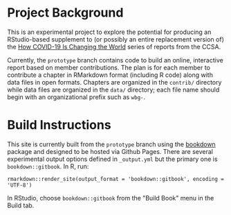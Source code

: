 
# Project Background #

This is an experimental project to explore the potential for producing
an RStudio-based supplement to (or possibly an entire replacement version of)
the [How COVID-19 Is Changing the World][covid2] series of reports from the CCSA.

Currently, the `prototype` branch contains code to build an online, interactive report
based on member contributions. The plan is for each member to contribute a chapter
in RMarkdown format (including R code) along with data files in open formats. Chapters
are organized in the `contrib/` directory while data files are organized in the `data/`
directory; each file name should begin with an organizational prefix such as `wbg-`.

[covid2]: https://unstats.un.org/unsd/ccsa/documents/covid19-report-ccsa_vol2.pdf

# Build Instructions #

This site is currently built from the `prototype` branch using the [bookdown](https://bookdown.org)
package and designed to be hosted via Github Pages.  There are several
experimental output options defined in `_output.yml` but the primary one is
`bookdown::gitbook`. In R, run:

````
rmarkdown::render_site(output_format = 'bookdown::gitbook', encoding = 'UTF-8')
````

In RStudio, choose `bookdown::gitbook` from the "Build Book" menu in the Build tab.
